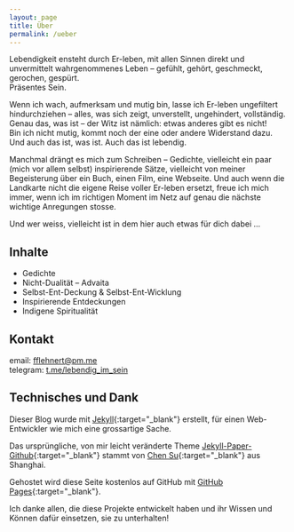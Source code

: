 ```yaml
---
layout: page
title: Über
permalink: /ueber
---
```


Lebendigkeit ensteht durch Er-leben, mit allen Sinnen direkt und unvermittelt wahrgenommenes Leben – gefühlt, gehört, geschmeckt, gerochen, gespürt.  
Präsentes Sein.

Wenn ich wach, aufmerksam und mutig bin, lasse ich Er-leben ungefiltert hindurchziehen – alles, was sich zeigt, unverstellt, ungehindert, vollständig.  
Genau das, was ist – der Witz ist nämlich: etwas anderes gibt es nicht!  
Bin ich nicht mutig, kommt noch der eine oder andere Widerstand dazu.  
Und auch das ist, was ist. Auch das ist lebendig.

Manchmal drängt es mich zum Schreiben – Gedichte, vielleicht ein paar (mich vor allem selbst) inspirierende Sätze, vielleicht von meiner Begeisterung über ein Buch, einen Film, eine Webseite. Und auch wenn die Landkarte nicht die eigene Reise voller Er-leben ersetzt, freue ich mich immer, wenn ich im richtigen Moment im Netz auf genau die nächste wichtige Anregungen stosse.

Und wer weiss, vielleicht ist in dem hier auch etwas für dich dabei ...


## Inhalte
* Gedichte
* Nicht-Dualität – Advaita
* Selbst-Ent-Deckung & Selbst-Ent-Wicklung
* Inspirierende Entdeckungen
* Indigene Spiritualität


## Kontakt
email: [fflehnert@pm.me](mailto:fflehnert@pm.me?subject=lebendig-im-sein.ch)  
telegram: [t.me/lebendig_im_sein](https://t.me/lebendig_im_sein)


## Technisches und Dank
Dieser Blog wurde mit [Jekyll](https://jekyllrb.com){:target="_blank"} erstellt, für einen Web-Entwickler wie mich eine grossartige Sache.

Das ursprüngliche, von mir leicht veränderte Theme [Jekyll-Paper-Github](https://github.com/ghosind/Jekyll-Paper-Github){:target="_blank"} stammt von [Chen Su](https://www.ghosind.com){:target="_blank"} aus Shanghai.

Gehostet wird diese Seite kostenlos auf GitHub mit [GitHub Pages](https://pages.github.com/){:target="_blank"}.

Ich danke allen, die diese Projekte entwickelt haben und ihr Wissen und Können dafür einsetzen, sie zu unterhalten!
